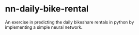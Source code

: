 # nn-daily-bike-rental
An exercise in predicting the daily bikeshare rentals in python by implementing a simple neural network.
